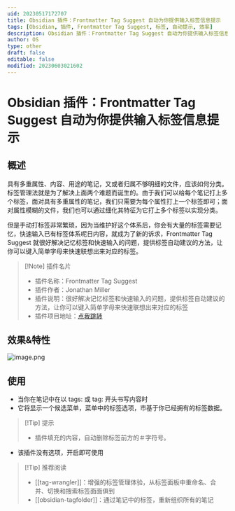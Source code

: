 ```yaml
---
uid: 20230517172707
title: Obsidian 插件：Frontmatter Tag Suggest 自动为你提供输入标签信息提示
tags: [Obsidian, 插件, Frontmatter Tag Suggest, 标签, 自动提示, 效率]
description: Obsidian 插件：Frontmatter Tag Suggest 自动为你提供输入标签信息提示
author: OS
type: other
draft: false
editable: false
modified: 20230603021602
---
```


# Obsidian 插件：Frontmatter Tag Suggest 自动为你提供输入标签信息提示

## 概述

具有多重属性、内容、用途的笔记，又或者归属不够明细的文件，应该如何分类。标签管理法就是为了解决上面两个难题而诞生的。由于我们可以给每个笔记打上多个标签，面对具有多重属性的笔记，我们只需要为每个属性打上一个标签即可；面对属性模糊的文件，我们也可以通过细化其特征为它打上多个标签以实现分类。

但是手动打标签非常繁琐，因为当维护好这个体系后，你会有大量的标签需要记忆，快速输入已有标签体系呢日内容，就成为了新的诉求，Frontmatter Tag Suggest 就很好解决记忆标签和快速输入的问题，提供标签自动建议的方法，让你可以键入简单字母来快速联想出来对应的标签。

> [!Note] 插件名片
> - 插件名称：Frontmatter Tag Suggest
> - 插件作者：Jonathan Miller
> - 插件说明：很好解决记忆标签和快速输入的问题，提供标签自动建议的方法，让你可以键入简单字母来快速联想出来对应的标签
> - 插件项目地址：[点我跳转](https://github.com/jmilldotdev/obsidian-frontmatter-tag-suggest)

## 效果&特性

![image.png](https://cdn.pkmer.cn/images/20230517173425.png!pkmer)

## 使用

- 当你在笔记中在以 tags: 或 tag: 开头书写内容时
- 它将显示一个候选菜单，菜单中的标签选项，市基于你已经拥有的标签数据。

> [!Tip] 提示
> - 插件填充的内容，自动删除标签前方的＃字符号。

- 该插件没有选项，开启即可使用

> [!Tip] 推荐阅读
> - [[tag-wrangler]]：增强的标签管理体验，从标签面板中重命名、合并、切换和搜索标签面面俱到
> - [[obsidian-tagfolder]]：通过笔记中的标签，重新组织所有的笔记

